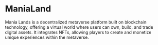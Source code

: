# ManiaLand
Mania Lands is a decentralized metaverse platform built on blockchain technology, offering a virtual world where users can own, build, and trade digital assets. It integrates NFTs, allowing players to create and monetize unique experiences within the metaverse.
